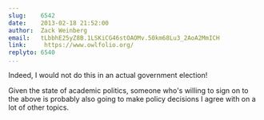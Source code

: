 ```yaml
---
slug:    6542
date:    2013-02-18 21:52:00
author:  Zack Weinberg
email:   tLbbhE25yZ8B.1LSKiCG46stOAOMv.50km68Lu3_2AoA2MmICH
link:     https://www.owlfolio.org/
replyto: 6540
...
```


Indeed, I would not do this in an actual government election!

Given the state of academic politics, someone who's willing to sign on
to the above is probably also going to make policy decisions I agree
with on a lot of other topics.
